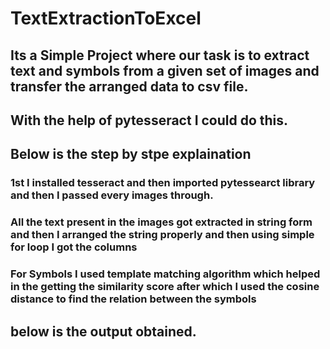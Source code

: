 # TextExtractionToExcel
## Its a Simple Project where our task is to extract text and symbols from a given set of images and transfer the arranged data to csv file.
## With the help of pytesseract I could do this.
## Below is the step by stpe explaination
### 1st I installed tesseract and then imported pytessearct library and then I passed every images through.
### All the text present in the images got extracted in string form and then I arranged the string properly and then using simple for loop I got the columns
### For Symbols I used template matching algorithm which helped in the getting the similarity score after which I used the cosine distance to find the relation between the symbols
## below is the output obtained.
